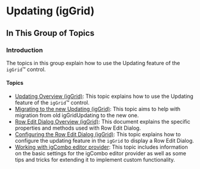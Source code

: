 ﻿<!--
|metadata|
{
    "fileName": "iggrid-updating-landingpage",
    "controlName": "igGrid",
    "tags": ["Editing","Getting Started","Grids"]
}
|metadata|
-->

# Updating (igGrid)

## In This Group of Topics

### Introduction

The topics in this group explain how to use the Updating feature of the `igGrid`™ control.

#### Topics

- [Updating Overview (igGrid)](igGrid-Updating.html): This topic explains how to use the Updating feature of the `igGrid`™ control.
- [Migrating to the new Updating (igGrid)](igGrid-Updating-Migrating-To-The-New-Updating.html): This topic aims to help with migration from old igGridUpdating to the new one.
- [Row Edit Dialog Overview (igGrid)](igGrid-Updating-RowEditDialog.html): This document explains the specific properties and methods used with Row Edit Dialog.
- [Configuring the Row Edit Dialog (igGrid)](igGrid-Updating-RowEditDialog-Configuring.html): This topic explains how to configure the updating feature in the `igGrid` to display a Row Edit Dialog.
- [Working with igCombo editor provider](Working-With-Combo-Editor-Provider.html): This topic includes information on the basic settings for the igCombo editor provider as well as some tips and tricks for extending it to implement custom functionality.





 

 



